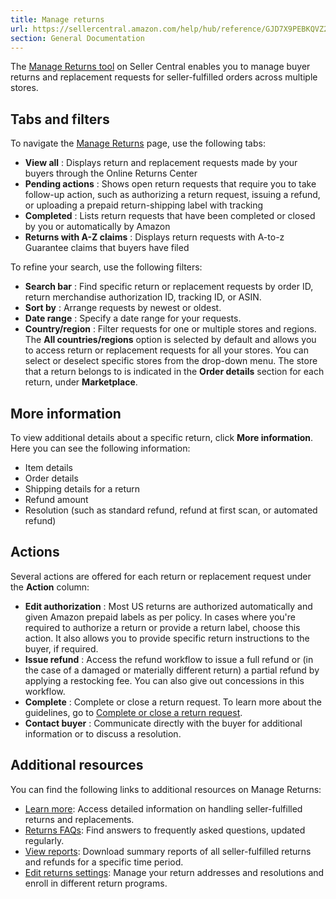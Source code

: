 ```yaml
---
title: Manage returns
url: https://sellercentral.amazon.com/help/hub/reference/GJD7X9PEBKQVZ2RZ
section: General Documentation
---
```


The [Manage Returns tool](/gp/returns/list/ref=xx_myr_favb_xx) on Seller
Central enables you to manage buyer returns and replacement requests for
seller-fulfilled orders across multiple stores.

## Tabs and filters

To navigate the [Manage Returns](/gp/returns/list/ref=xx_myr_favb_xx) page,
use the following tabs:

  * **View all** : Displays return and replacement requests made by your buyers through the Online Returns Center
  * **Pending actions** : Shows open return requests that require you to take follow-up action, such as authorizing a return request, issuing a refund, or uploading a prepaid return-shipping label with tracking
  * **Completed** : Lists return requests that have been completed or closed by you or automatically by Amazon
  * **Returns with A-Z claims** : Displays return requests with A-to-z Guarantee claims that buyers have filed 

To refine your search, use the following filters:

  * **Search bar** : Find specific return or replacement requests by order ID, return merchandise authorization ID, tracking ID, or ASIN. 
  * **Sort by** : Arrange requests by newest or oldest. 
  * **Date range** : Specify a date range for your requests.
  * **Country/region** : Filter requests for one or multiple stores and regions. The **All countries/regions** option is selected by default and allows you to access return or replacement requests for all your stores. You can select or deselect specific stores from the drop-down menu. The store that a return belongs to is indicated in the **Order details** section for each return, under **Marketplace**.

## More information

To view additional details about a specific return, click **More
information**. Here you can see the following information:

  * Item details
  * Order details
  * Shipping details for a return
  * Refund amount
  * Resolution (such as standard refund, refund at first scan, or automated refund)

## Actions

Several actions are offered for each return or replacement request under the
**Action** column:

  * **Edit authorization** : Most US returns are authorized automatically and given Amazon prepaid labels as per policy. In cases where you're required to authorize a return or provide a return label, choose this action. It also allows you to provide specific return instructions to the buyer, if required.
  * **Issue refund** : Access the refund workflow to issue a full refund or (in the case of a damaged or materially different return) a partial refund by applying a restocking fee. You can also give out concessions in this workflow. 
  * **Complete** : Complete or close a return request. To learn more about the guidelines, go to [Complete or close a return request](/help/hub/reference/GWQ95DQ9UW4EF49F).
  * **Contact buyer** : Communicate directly with the buyer for additional information or to discuss a resolution.

## Additional resources

You can find the following links to additional resources on Manage Returns:

  * [Learn more](/help/hub/reference/G200708210): Access detailed information on handling seller-fulfilled returns and replacements.
  * [Returns FAQs](/help/hub/reference/G5A85XXCZDQ48A8T): Find answers to frequently asked questions, updated regularly.
  * [View reports](/returns/report/ref=xx_scnvrr_dnav_xx): Download summary reports of all seller-fulfilled returns and refunds for a specific time period.
  * [Edit returns settings](/gp/returns/settings/ref=xx_myr_dnav_xx): Manage your return addresses and resolutions and enroll in different return programs.

